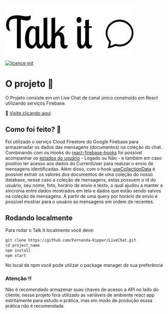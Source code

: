 <img src="./src/assets/logoBlack.svg" width="400">

[![licence mit](https://img.shields.io/badge/licence-MIT-blue.svg?style=flat-square)](LICENSE)

# O projeto 📡

O Projeto consiste em um Live Chat de canal único construído em React utilizando serviços Firebase. 


📌 [Visite clicando aqui](https://live-chat-one.vercel.app/)


## Como foi feito? 🔎

Foi utilizado o serviço Cloud Firestore do Google Firebase para armazenadar os dados das mensagens (documentos) na coleção do chat. Combinando com os Hooks do [react-firebase-hooks](https://www.npmjs.com/package/react-firebase-hooks) foi possível acompanhar os [estados do usuário](https://github.com/csfrequency/react-firebase-hooks/tree/1e893b11a41df8618a80ac7964bdf02dcf05735e/auth) - Logado ou Não - e também em caso positivo ter acesso aos dados do CurrentUser para realizar o envio de mensagens identificadas. Além disso, com o hook [useCollectionData](https://github.com/csfrequency/react-firebase-hooks/tree/1e893b11a41df8618a80ac7964bdf02dcf05735e/firestore#usecollectiondata) é possível extrair os valores dos documentos de uma coleção do nosso database, nesse caso a coleção de mensagens, estas possuem o id do usuário, seu nome, foto, horário de envio e texto, o qual ajudou a manter a sincronia entre dados mostrados em tela e dados que estão sendo salvos na coleção de mensagens. A partir de uma query por horário de envio é possível mostrar para o usuário as mensagens em ordem de recentes.

## Rodando localmente

Para rodar o Talk It localmente você deve:

```
git clone https://github.com/Fernanda-Kipper/LiveChat.git
cd project_name
npm install
npm start
```

No local de npm você pode utilizar o package manager de sua preferência

### Atenção ‼

Não é recomendado armazenar suas chaves de acesso a API no lado do cliente, nesse projeto fora utilizado as variáveis de ambiente react app estritamente para estudo e prática, mas em modo de produção esssa prática não é recomendada 

